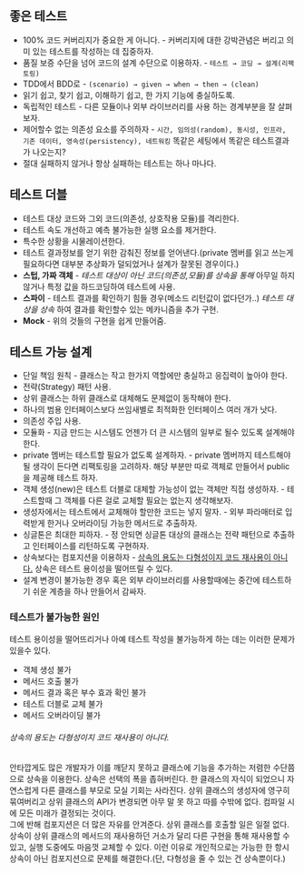 ## 좋은 테스트
- 100% 코드 커버리지가 중요한 게 아니다. - 커버리지에 대한 강박관념은 버리고 의미 있는 테스트를 작성하는 데 집중하자.  
- 품질 보증 수단을 넘어 코드의 설계 수단으로 이용하자. - `테스트 → 코딩 → 설계(리팩토링)`
- TDD에서 BDD로 - `(scenario) → given → when → then → (clean)`
- 읽기 쉽고, 찾기 쉽고, 이해하기 쉽고, 한 가지 기능에 충실하도록.
- 독립적인 테스트 - 다른 모듈이나 외부 라이브러리를 사용 하는 경계부분을 잘 살펴보자.
- 제어할수 없는 의존성 요소를 주의하자 - `시간, 임의성(random), 동시성, 인프라, 기존 데이터, 영속성(persistency), 네트워킹` 똑같은 세팅에서 똑같은 테스트결과가 나오는지?
- 절대 실패하지 않거나 항상 실패하는 테스트는 하나 마나다.

## 테스트 더블
- 테스트 대상 코드와 그외 코드(의존성, 상호작용 모듈)를 격리한다.
- 테스트 속도 개선하고 예측 불가능한 실행 요소를 제거한다.
- 특수한 상황을 시물레이션한다.
- 테스트 결과정보를 얻기 위한 감춰진 정보를 얻어낸다.(private 멤버를 읽고 쓰는게 필요하다면 대부분 추상화가 덜되었거나 설계가 잘못된 경우이다.)
- **스텁, 가짜 객체** - *테스트 대상이 아닌 코드(의존성,모듈)를 상속을 통해* 아무일 하지 않거나 특정 값을 하드코딩하여 테스트에 사용.
- **스파이** - 테스트 결과를 확인하기 힘들 경우(메소드 리턴값이 없다던가..) *테스트 대상을 상속* 하여 결과를 확인할수 있는 메카니즘을 추가 구현.
- **Mock** - 위의 것들의 구현을 쉽게 만들어줌.

## 테스트 가능 설계
- 단일 책임 원칙 - 클래스는 작고 한가지 역할에만 충실하고 응집력이 높아야 한다.
- 전략(Strategy) 패턴 사용.
- 상위 클래스는 하위 클래스로 대체해도 문제없이 동작해야 한다.
- 하나의 범용 인터페이스보다 쓰임새별로 최적화한 인터페이스 여러 개가 낫다.
- 의존성 주입 사용.
- 모듈화 - 지금 만드는 시스템도 언젠가 더 큰 시스템의 일부로 될수 있도록 설계해야 한다.
- private 멤버는 테스트할 필요가 없도록 설계하자. - private 멤버까지 테스트해야될 생각이 든다면 리팩토링을 고려하자. 해당 부분만 따로 객체로 만들어서 public 을 제공해 테스트 하자.
- 객체 생성(new)은 테스트 더블로 대체할 가능성이 없는 객체만 직접 생성하자. - 테스트할때 그 객체를 다른 걸로 교체할 필요는 없는지 생각해보자.
- 생성자에서는 테스트에서 교체해야 할만한 코드는 넣지 말자. - 외부 파라매터로 입력받게 한거나 오버라이딩 가능한 메서드로 추출하자.
- 싱글톤은 최대한 피하자. - 정 안되면 싱글톤 대상의 클래스는 전략 패턴으로 추출하고 인터페이스를 리턴하도록 구현하자.
- 상속보다는 컴포지션을 이용하자 - [상속의 용도는 다형성이지 코드 재사용이 아니다.](#테스트-가능-설계_상속의-용도는-다형성이지-코드-재사용이-아니다) 상속은 테스트 용이성을 떨어뜨릴 수 있다.
- 설계 변경이 불가능한 경우 혹은 외부 라이브러리를 사용할때에는 중간에 테스트하기 쉬운 계층을 하나 만들어서 감싸자.

### 테스트가 불가능한 원인
테스트 용이성을 떨어뜨리거나 아예 테스트 작성을 불가능하게 하는 데는 이러한 문제가 있을수 있다.
- 객체 생성 불가
- 메서드 호출 불가
- 메서드 결과 혹은 부수 효과 확인 불가
- 테스트 더블로 교체 불가
- 메서드 오버라이딩 불가


###### 상속의 용도는 다형성이지 코드 재사용이 아니다.
안타깝게도 많은 개발자가 이를 깨닫지 못하고 클래스에 기능을 추가하는 저렴한 수단쯤으로 상속을 이용한다. 상속은 선택의 폭을 좁혀버린다. 한 클래스의 자식이 되었으니 자연스럽게 다른 클래스를 부모로 모실 기회는 사라진다. 상위 클래스의 생성자에 영구히 묶여버리고 상위 클래스의 API가 변경되면 아무 말 못 하고 따를 수밖에 없다. 컴파일 시에 모든 미래가 결정되는 것이다.  
그에 반해 컴포지션은 더 많은 자유를 안겨준다. 상위 클래스를 호출할 일은 일절 없다. 상속이 상위 클래스의 메서드의 재사용하던 거소가 달리 다른 구현을 통해 재사용할 수 있고, 실행 도중에도 마음껏 교체할 수 있다. 이런 이유로 개인적으로는 가능한 한 항시 상속이 아닌 컴포지션으로 문제를 해결한다.(단, 다형성을 줄 수 있는 건 상속뿐이다.)
